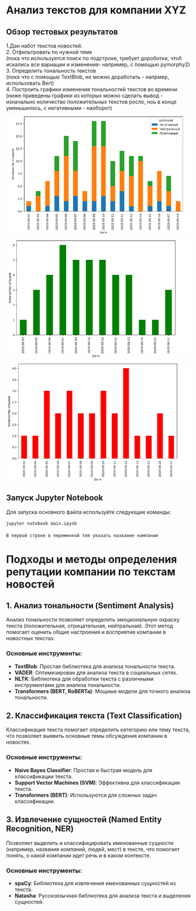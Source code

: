 # Анализ текстов для компании XYZ

## Обзор тестовых результатов
1.Дан набот текстов новостей.<br>
2. Отфильтровать по нужной теме<br>
(пока что используется поиск по подстроке, требует дороботки, чтоб искались все вариации и изменения- например, с помощью pymorphy2)<br>
3. Определить тональность текстов<br>
(пока что с помощью TextBlob, но можно доработать - напрмер, использовать Bert)<br>
4. Построить графики изменения тональностей текстов во времени<br>
(ниже приведены графики из которых можно сделать вывод - изначально количество положительных текстов росло, ноь в конце уменьшилось, с негативными -  наоборот)<br>

![график изменения тональности текстов](01.png)

![график изменения положительных текстов](02.png)

![график изменения негативных текстов](03.png)
## Запуск Jupyter Notebook

Для запуска основного файла используйте следующие команды:

```bash
jupyter notebook main.ipynb

В первой строке в переменной tem указать название компании 
```

# Подходы и методы определения репутации компании по текстам новостей

## 1. Анализ тональности (Sentiment Analysis)
Анализ тональности позволяет определить эмоциональную окраску текста (положительная, отрицательная, нейтральная). Этот метод помогает оценить общие настроения и восприятие компании в новостных текстах.

### Основные инструменты:
- **TextBlob**: Простая библиотека для анализа тональности текста.
- **VADER**: Оптимизирован для анализа текста в социальных сетях.
- **NLTK**: Библиотека для обработки текста с различными инструментами для анализа тональности.
- **Transformers (BERT, RoBERTa)**: Мощные модели для точного анализа тональности.

## 2. Классификация текста (Text Classification)
Классификация текста помогает определить категорию или тему текста, что позволяет выявить основные темы обсуждения компании в новостях.

### Основные инструменты:
- **Naive Bayes Classifier**: Простая и быстрая модель для классификации текста.
- **Support Vector Machines (SVM)**: Эффективна для классификации текста.
- **Transformers (BERT)**: Используются для сложных задач классификации.

## 3. Извлечение сущностей (Named Entity Recognition, NER)
Позволяет выделить и классифицировать именованные сущности (например, названия компаний, людей, мест) в тексте, что помогает понять, о какой компании идет речь и в каком контексте.

### Основные инструменты:
- **spaCy**: Библиотека для извлечения именованных сущностей из текста.
- **Natasha**: Русскоязычная библиотека для анализа текста и выделения сущностей.
